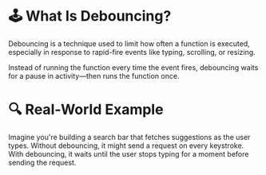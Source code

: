 # 🕹️ What Is Debouncing?
Debouncing is a technique used to limit how often a function is executed, especially in response to rapid-fire events like typing, scrolling, or resizing.

Instead of running the function every time the event fires, debouncing waits for a pause in activity—then runs the function once.

# 🔍 Real-World Example
Imagine you're building a search bar that fetches suggestions as the user types. Without debouncing, it might send a request on every keystroke. With debouncing, it waits until the user stops typing for a moment before sending the request.